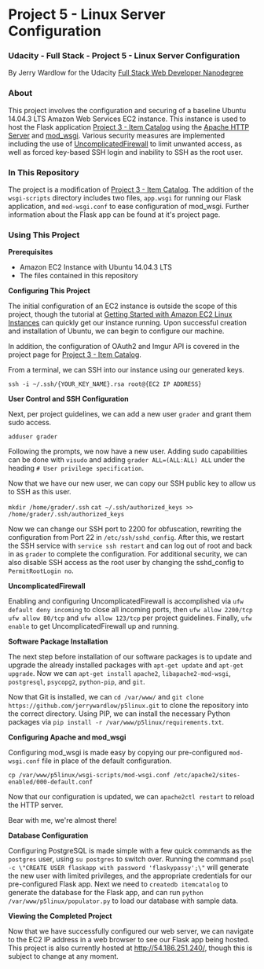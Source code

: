 # Project 5 - Linux Server Configuration
### Udacity - Full Stack - Project 5 - Linux Server Configuration

By Jerry Wardlow for the Udacity [Full Stack Web Developer Nanodegree](https://www.udacity.com/course/full-stack-web-developer-nanodegree--nd004)

### About

This project involves the configuration and securing of a baseline Ubuntu 14.04.3 LTS
Amazon Web Services EC2 instance. This instance is used to host the Flask application
[Project 3 - Item Catalog](https://github.com/jerrywardlow/p3catalog) using
the [Apache HTTP Server](https://httpd.apache.org/) and [mod_wsgi](https://code.google.com/p/modwsgi/). Various security measures are
implemented including the use of [UncomplicatedFirewall](https://wiki.ubuntu.com/UncomplicatedFirewall) to limit
unwanted access, as well as forced key-based SSH login and inability to SSH as
the root user.

### In This Repository

The project is a modification of [Project 3 - Item Catalog](https://github.com/jerrywardlow/p3catalog). The addition of the
`wsgi-scripts` directory includes two files, `app.wsgi` for running our Flask
application, and `mod-wsgi.conf` to ease configuration of mod_wsgi. Further
information about the Flask app can be found at it's project page.

### Using This Project

**Prerequisites**

* Amazon EC2 Instance with Ubuntu 14.04.3 LTS
* The files contained in this repository

**Configuring This Project**

The initial configuration of an EC2 instance is outside the scope of this project,
though the tutorial at [Getting Started with Amazon EC2 Linux Instances](http://docs.aws.amazon.com/AWSEC2/latest/UserGuide/EC2_GetStarted.html)
can quickly get our instance running. Upon successful creation and installation
of Ubuntu, we can begin to configure our machine.

In addition, the configuration of OAuth2 and Imgur API is covered in the project page for [Project 3 - Item Catalog](https://github.com/jerrywardlow/p3catalog).

From a terminal, we can SSH into our instance using our generated keys.

`ssh -i ~/.ssh/{YOUR_KEY_NAME}.rsa root@{EC2 IP ADDRESS}`

**User Control and SSH Configuration**

Next, per project guidelines, we can add a new user `grader` and grant them sudo
access.

`adduser grader`

Following the prompts, we now have a new user. Adding sudo capabilities can be done
with `visudo` and adding `grader ALL=(ALL:ALL) ALL` under the heading `# User privilege specification`.

Now that we have our new user, we can copy our SSH public key to allow us to SSH
as this user.

`mkdir /home/grader/.ssh`
`cat ~/.ssh/authorized_keys >> /home/grader/.ssh/authorized_keys`

Now we can change our SSH port to 2200 for obfuscation, rewriting the configuration
from Port 22 in `/etc/ssh/sshd_config`. After this, we restart the SSH service with `service ssh restart` and can log out of root and back in as `grader` to complete the configuration. For additional security, we can also disable SSH access as the root user by changing the sshd_config to `PermitRootLogin no`.

**UncomplicatedFirewall**

Enabling and configuring UncomplicatedFirewall is accomplished via `ufw default deny incoming` to close all incoming ports, then `ufw allow 2200/tcp` `ufw allow 80/tcp` and `ufw allow 123/tcp` per project guidelines. Finally, `ufw enable` to get UncomplicatedFirewall up and running.

**Software Package Installation**

The next step before installation of our software packages is to update and upgrade
the already installed packages with `apt-get update` and `apt-get upgrade`. Now we can `apt-get install` `apache2`, `libapache2-mod-wsgi`, `postgresql`, `psycopg2`, `python-pip`, and `git`.

Now that Git is installed, we can `cd /var/www/` and `git clone https://github.com/jerrywardlow/p5linux.git` to clone the repository into the correct directory. Using PIP, we can install the necessary Python packages via `pip install -r /var/www/p5linux/requirements.txt`.

**Configuring Apache and mod_wsgi**

Configuring mod_wsgi is made easy by copying our pre-configured `mod-wsgi.conf` file in place of the default configuration.

`cp /var/www/p5linux/wsgi-scripts/mod-wsgi.conf /etc/apache2/sites-enabled/000-default.conf`

Now that our configuration is updated, we can `apache2ctl restart` to reload the HTTP server.

Bear with me, we're almost there!

**Database Configuration**

Configuring PostgreSQL is made simple with a few quick commands as the `postgres` user, using `su postgres` to switch over. Running the command `psql -c \"CREATE USER flaskapp with password 'flaskypassy';\"` will generate the new user with limited privileges, and the appropriate credentials for our pre-configured Flask app. Next we need to `createdb itemcatalog` to generate the database for the Flask app, and can run `python /var/www/p5linux/populator.py` to load our database with sample data.

**Viewing the Completed Project**

Now that we have successfully configured our web server, we can navigate to the EC2 IP address in a web browser to see our Flask app being hosted. This project is also currently hosted at http://54.186.251.240/, though this is subject to change at any moment.
